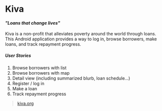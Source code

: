 # Kiva

#### _"Loans that change lives"_

Kiva is a non-profit that alleviates poverty around the world through loans. This Android application provides a way to log in, browse borrowers, make loans, and track repayment progress.

##### User Stories
1. Browse borrowers with list
2. Browse borrowers with map
3. Detail view (including summarized blurb, loan schedule...)
3. Register / log in
4. Make a loan
5. Track repayment progress

> [kiva.org](https://www.kiva.org)
